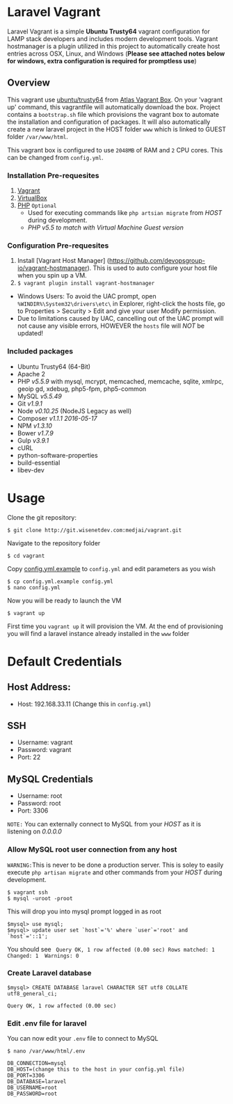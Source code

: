 # Laravel Vagrant

Laravel Vagrant is a simple __Ubuntu Trusty64__ vagrant configuration for LAMP stack developers and includes modern development tools. Vagrant hostmanager is a plugin 
utilized in this project to  automatically create host entries across OSX, Linux, 
and Windows (**Please see attached notes below for windows, extra configuration is required for promptless use**)

## Overview
This vagrant use [ubuntu/trusty64](https://atlas.hashicorp.com/ubuntu/boxes/trusty64) from [Atlas Vagrant Box](https://atlas.hashicorp.com/boxes/search?utm_source=vagrantcloud.com&vagrantcloud=1).
  On your 'vagrant up' command, this vagrantfile will automatically download the box. Project contains a `bootstrap.sh` file which provisions the vagrant box to 
  automate the installation and configuration of packages. It will also automatically create a new laravel project in the HOST folder `www` which 
  is linked to GUEST folder `/var/www/html`.


This vagrant box is configured to use `2048MB` of RAM and `2` CPU cores. This can be changed from `config.yml`.

### Installation Pre-requesites
1. [Vagrant](http://vagrantup.com) 
2. [VirtualBox](https://www.virtualbox.org)
3. [PHP](http://php.net/manual/en/install.php) `Optional`
    * Used for executing commands like `php artsian migrate` from _HOST_ during development.
    * _PHP v5.5 to match with Virtual Machine Guest version_

### Configuration Pre-requesites
1. Install [Vagrant Host Manager] (https://github.com/devopsgroup-io/vagrant-hostmanager). This is used to auto configure your host file when you spin up a VM.
2. `$ vagrant plugin install vagrant-hostmanager`
 * Windows Users: To avoid the UAC prompt, open ```%WINDIR%\System32\drivers\etc\``` in Explorer, right-click the hosts file, go to Properties > Security > Edit and give your user Modify permission.
 * Due to limitations caused by UAC, cancelling out of the UAC prompt will not cause any
visible errors, HOWEVER the ```hosts``` file will *NOT* be updated!

### Included packages

- Ubuntu Trusty64 (64-Bit)
- Apache 2
- PHP _v5.5.9_ with mysql, mcrypt, memcached, memcache, sqlite, xmlrpc, geoip gd, xdebug, php5-fpm, php5-common
- MySQL _v5.5.49_
- Git _v1.9.1_
- Node _v0.10.25_ (NodeJS Legacy as well)
- Composer _v1.1.1 2016-05-17_
- NPM _v1.3.10_
- Bower _v1.7.9_
- Gulp _v3.9.1_
- cURL
- python-software-properties
- build-essential
- libev-dev

 
# Usage
Clone the git repository: 

    $ git clone http://git.wisenetdev.com:medjai/vagrant.git

Navigate to the repository folder

    $ cd vagrant
Copy [config.yml.example](config.yml.example) to `config.yml` and edit parameters as you wish


    $ cp config.yml.example config.yml
    $ nano config.yml

Now you will be ready to launch the VM

    $ vagrant up

First time you `vagrant up` it will provision the VM. At the end of provisioning you will find a laravel instance already installed in the `www` folder



# Default Credentials

## Host Address:
- Host: 192.168.33.11 (Change this in `config.yml`)
 
## SSH
- Username: vagrant
- Password: vagrant
- Port: 22

## MySQL Credentials
- Username: root
- Password: root
- Port: 3306

`NOTE:` You can externally connect to MySQL from your *HOST* as it is listening on *0.0.0.0*

### Allow MySQL root user connection from any host 
`WARNING:`This is never to be done a production server. This is soley to easily execute `php artisan migrate` and other commands from your *HOST* during development.


    $ vagrant ssh
    $ mysql -uroot -proot

This will drop you into mysql prompt logged in as root

    $mysql> use mysql;
    $mysql> update user set `host`='%' where `user`='root' and `host`='::1';


You should see ` Query OK, 1 row affected (0.00 sec) Rows matched: 1  Changed: 1  Warnings: 0`

### Create Laravel database

    $mysql> CREATE DATABASE laravel CHARACTER SET utf8 COLLATE utf8_general_ci;

`Query OK, 1 row affected (0.00 sec)`

### Edit .env file for laravel
You can now edit your `.env` file to connect to MySQL

    $ nano /var/www/html/.env
    
```
DB_CONNECTION=mysql
DB_HOST=(change this to the host in your config.yml file)
DB_PORT=3306
DB_DATABASE=laravel
DB_USERNAME=root
DB_PASSWORD=root

```